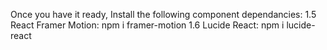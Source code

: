 


Once you have it ready, Install the following component dependancies:
1.5 React Framer Motion: npm i framer-motion
1.6 Lucide React: npm i lucide-react
